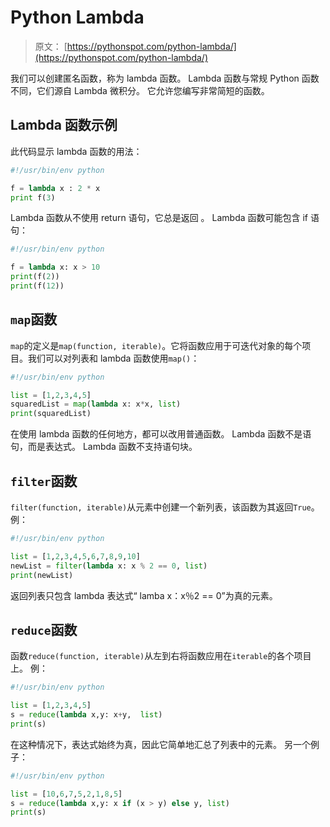 # Python Lambda

> 原文： [https://pythonspot.com/python-lambda/](https://pythonspot.com/python-lambda/)

我们可以创建匿名函数，称为 lambda 函数。 Lambda 函数与常规 Python 函数不同，它们源自 Lambda 微积分。 它允许您编写非常简短的函数。

## Lambda 函数示例

此代码显示 lambda 函数的用法：

```py
#!/usr/bin/env python

f = lambda x : 2 * x
print f(3)

```

Lambda 函数从不使用 return 语句，它总是返回
。 Lambda 函数可能包含 if 语句：

```py
#!/usr/bin/env python

f = lambda x: x > 10
print(f(2))
print(f(12))

```

## `map`函数

`map`的定义是`map(function, iterable)`。它将函数应用于可迭代对象的每个项目。我们可以对列表和 lambda 函数使用`map()`：

```py
#!/usr/bin/env python

list = [1,2,3,4,5]
squaredList = map(lambda x: x*x, list)
print(squaredList)

```

在使用 lambda 函数的任何地方，都可以改用普通函数。 Lambda 函数不是语句，而是表达式。 Lambda 函数不支持语句块。

## `filter`函数

`filter(function, iterable)`从元素中创建一个新列表，该函数为其返回`True`。例：

```py
#!/usr/bin/env python

list = [1,2,3,4,5,6,7,8,9,10]
newList = filter(lambda x: x % 2 == 0, list)
print(newList)

```

返回列表只包含 lambda 表达式“ lamba x：x％2 == 0”为真的元素。

## `reduce`函数

函数`reduce(function, iterable)`从左到右将函数应用在`iterable`的各个项目上。 例：

```py
#!/usr/bin/env python

list = [1,2,3,4,5]
s = reduce(lambda x,y: x+y,  list)
print(s)

```

在这种情况下，表达式始终为真，因此它简单地汇总了列表中的元素。 另一个例子：

```py
#!/usr/bin/env python

list = [10,6,7,5,2,1,8,5]
s = reduce(lambda x,y: x if (x > y) else y, list)
print(s)

```